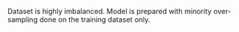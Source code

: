 Dataset is highly imbalanced. Model is prepared with minority over-sampling done on the training dataset only.
